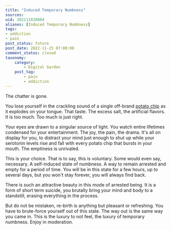 ```yaml
---
title: "Induced Temporary Numbness"
sources:
uid: 202111020804
aliases: [Induced Temporary Numbness]
tags: 
- addiction 
- pain
post_status: future
post_date: 2022-11-25 07:00:00
comment_status: closed
taxonomy:
    category:
        - Digital Garden
    post_tag:
        - pain
        - addiction
---
```


The chatter is gone.

You lose yourself in the crackling sound of a single off-brand [potato chip](./the-effects-of-food.md) as it explodes on your tongue. That taste. The excess salt, the artificial flavors. It is too much. Too much is just right.

Your eyes are drawn to a singular source of light. You watch entire lifetimes condensed for your entertainment. The joy, the pain, the drama. It's all on display for you, to distract your mind just enough to shut up while your serotonin levels rise and fall with every potato chip that bursts in your mouth. The emptiness is unrivaled.

This is your choice. That is to say, this is voluntary. Some would even say, necessary. A self-induced state of numbness. A way to remain arrested and empty for a period of time. You will be in this state for a few hours, up to several days, but you won't stay forever, you will always find back. 

There is such an attractive beauty in this mode of arrested being. It is a form of short term suicide, you brutally bring your mind and body to a standstill, erasing everything in the process.

But do not be mistaken, re-birth is anything but pleasant or refreshing. You have to brute-force yourself out of this state. The way out is the same way you came in. This is the luxury to not feel, the luxury of temporary numbness. Enjoy in moderation.